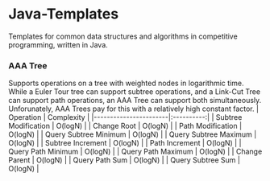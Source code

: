 # Java-Templates
Templates for common data structures and algorithms in competitive programming, written in Java.

### AAA Tree
Supports operations on a tree with weighted nodes in logarithmic time. While a Euler Tour tree can support subtree operations, and a Link-Cut Tree can support path operations, an AAA Tree can support both simultaneously. Unforunately, AAA Trees pay for this with a relatively high constant factor.
| Operation             | Complexity |
|-----------------------|:----------:|
| Subtree Modification  |   O(logN)  |
| Change Root           |   O(logN)  |
| Path Modification     |   O(logN)  |
| Query Subtree Minimum |   O(logN)  |
| Query Subtree Maximum |   O(logN)  |
| Subtree Increment     |   O(logN)  |
| Path Increment        |   O(logN)  |
| Query Path Minimum    |   O(logN)  |
| Query Path Maximum    |   O(logN)  |
| Change Parent         |   O(logN)  |
| Query Path Sum        |   O(logN)  |
| Query Subtree Sum     |   O(logN)  |
